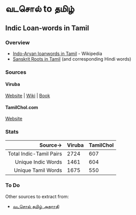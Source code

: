 # வடசொல் to தமிழ்

## Indic Loan-words in Tamil

### Overview
- [Indo-Aryan loanwords in Tamil](https://en.wikipedia.org/wiki/Indo-Aryan_loanwords_in_Tamil) - Wikipedia
- [Sanskrit Roots in Tamil](https://sanskritroots.files.wordpress.com/2013/04/sanskritwordsintamil_v3.pdf) (and corresponding Hindi words)

### Sources

#### Viruba

[Website](http://www.viruba.com/Dictionaries/Vatasol_Tamil_Akaravarisaich_Surukkam.aspx) | [Wiki](https://ta.wikipedia.org/wiki/%E0%AE%B5%E0%AE%9F%E0%AE%9A%E0%AF%8A%E0%AE%B2%E0%AF%8D_%E0%AE%A4%E0%AE%AE%E0%AE%BF%E0%AE%B4%E0%AF%8D_%E0%AE%85%E0%AE%95%E0%AE%B0_%E0%AE%B5%E0%AE%B0%E0%AE%BF%E0%AE%9A%E0%AF%88%E0%AE%9A%E0%AF%8D_%E0%AE%9A%E0%AF%81%E0%AE%B0%E0%AF%81%E0%AE%95%E0%AF%8D%E0%AE%95%E0%AE%AE%E0%AF%8D) | [Book](https://archive.org/details/VadasolTamilAkaraVarisaiSurukam)

#### TamilChol.com

[Website](http://tamilchol.com/)

### Stats

|Source->|Viruba|TamilChol|
|------:|-------|---------|
|Total Indic-Tamil Pairs|2724|607|
|Unique Indic Words|1461|604|
|Unique Tamil Words|1675|550|

### To Do

Other sources to extract from:

- [வடசொல் தமிழ் அகராதி](https://books.google.co.in/books/about/%E0%AE%B5%E0%AE%9F%E0%AE%9A%E0%AF%8A%E0%AE%B2%E0%AF%8D_%E0%AE%A4%E0%AE%AE%E0%AE%BF%E0%AE%B4%E0%AF%8D_%E0%AE%85.html?id=UckfnwEACAAJ)
